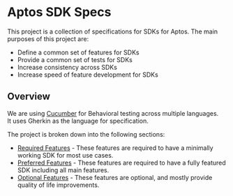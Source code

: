 # Aptos SDK Specs

This project is a collection of specifications for SDKs for Aptos. The main purposes of this project are:

* Define a common set of features for SDKs
* Provide a common set of tests for SDKs
* Increase consistency across SDKs
* Increase speed of feature development for SDKs

## Overview

We are using [Cucumber](https://cucumber.io/docs/guides/overview/) for Behavioral testing across multiple languages.  
It uses Gherkin as the language for specification.

The project is broken down into the following sections:

* [Required Features](./features/required/README.md) - These features are required to have a minimally working SDK for
  most use cases.
* [Preferred Features](./features/preferred/README.md) - These features are required to have a fully featured SDK
  including all main features.
* [Optional Features](./features/optional/README.md) - These features are optional, and mostly provide quality of life
  improvements.

